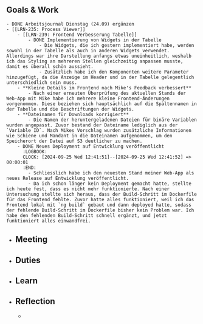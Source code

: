 ## Goals & Work
	- DONE Arbeitsjournal Dienstag (24.09) ergänzen
	- [[LRN-235: Process Viewer]]
		- [[LRN-239: Frontend Verbesserung Tabelle]]
			- DONE Implementierung von Widgets in der Tabelle
				- Die Widgets, die ich gestern implementiert habe, werden sowohl in der Tabelle als auch in anderen Widgets verwendet. Allerdings war ihre Darstellung anfangs etwas uneinheitlich, weshalb ich das Styling an mehreren Stellen gleichzeitig anpassen musste, damit es überall schön aussieht.
				- Zusätzlich habe ich den Komponenten weitere Parameter hinzugefügt, da die Anzeige im Header und in der Tabelle gelegentlich unterschiedlich sein muss.
		- **Kleine Details im Frontend nach Mike's Feedback verbessert**
			- Nach einer erneuten Überprüfung des aktuellen Stands der Web-App mit Mike habe ich mehrere kleine Frontend-Änderungen vorgenommen. Diese beziehen sich hauptsächlich auf die Spaltennamen in der Tabelle und die Beschriftungen der Widgets.
		- **Dateinamen für Downloads korrigiert**
			- Die Namen der heruntergeladenen Dateien für binäre Variablen wurden angepasst. Zuvor bestand der Dateiname lediglich aus der `Variable ID`. Nach Mikes Vorschlag wurden zusätzliche Informationen wie Schiene und Mandant in die Dateinamen aufgenommen, um den Speicherort der Datei auf S3 deutlicher zu machen.
		- DONE Neues Deployment auf Entwicklung veröffentlicht
		  :LOGBOOK:
		  CLOCK: [2024-09-25 Wed 12:41:51]--[2024-09-25 Wed 12:41:52] => 00:00:01
		  :END:
			- Schliesslich habe ich den neuesten Stand meiner Web-App als neues Release auf Entwicklung veröffentlicht.
			- Da ich schon länger kein Deployment gemacht hatte, stellte ich heute fest, dass es nicht mehr funktionierte. Nach einer Untersuchung stellte sich heraus, dass der Build-Schritt im Dockerfile für das Frontend fehlte. Zuvor hatte alles funktioniert, weil ich das Frontend lokal mit `ng build` gebaut und dann deployed hatte, sodass der fehlende Build-Schritt im Dockerfile bisher kein Problem war. Ich habe den fehlenden Build-Schritt schnell ergänzt, und jetzt funktioniert alles einwandfrei.
- ## Meeting
- ## Duties
- ## Learn
- ## Reflection
	-